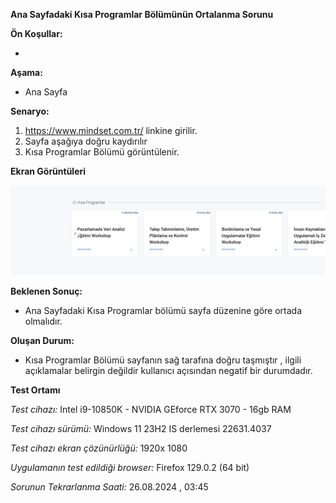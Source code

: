 **Ana Sayfadaki Kısa Programlar Bölümünün Ortalanma Sorunu**

**Ön Koşullar:**

-

**Aşama:**

- Ana Sayfa

**Senaryo:**

1) https://www.mindset.com.tr/ linkine girilir.<br>
2) Sayfa aşağıya doğru kaydırılır<br>
3) Kısa Programlar Bölümü görüntülenir.<br>


**Ekran Görüntüleri**

![](mindset-web-defects\images\kisa-bolumler-sorunu.png) 

**Beklenen Sonuç:**

- Ana Sayfadaki Kısa Programlar bölümü sayfa düzenine göre ortada olmalıdır.

**Oluşan Durum:**

- Kısa Programlar Bölümü sayfanın sağ tarafına doğru taşmıştır , ilgili açıklamalar belirgin değildir kullanıcı açısından negatif bir durumdadır.

**Test Ortamı**

*Test cihazı:* Intel i9-10850K - NVIDIA GEforce RTX 3070 - 16gb RAM

*Test cihazı sürümü:* Windows 11 23H2 IS derlemesi 22631.4037

*Test cihazı ekran çözünürlüğü:* 1920x 1080

*Uygulamanın test edildiği browser:* Firefox 129.0.2 (64 bit)

*Sorunun Tekrarlanma Saati:* 26.08.2024 , 03:45